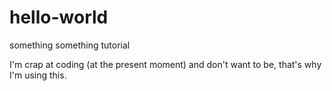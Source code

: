 # hello-world
something something tutorial

I'm crap at coding (at the present moment) and don't want to be, that's why I'm using this.
